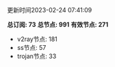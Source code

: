 更新时间2023-02-24 07:41:09

**总订阅: 73**
**总节点: 991**
**有效节点: 271**
- v2ray节点: 181
- ss节点: 57
- trojan节点: 33
